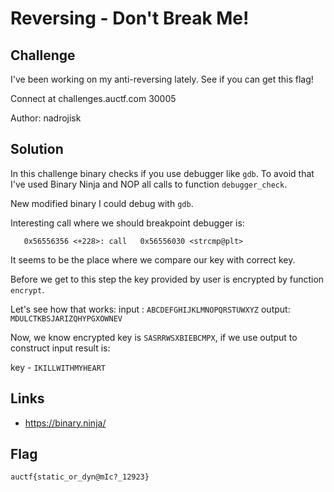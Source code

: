 # Reversing - Don't Break Me!

## Challenge
I've been working on my anti-reversing lately. See if you can get this flag!

Connect at challenges.auctf.com 30005

Author: nadrojisk

## Solution
In this challenge binary checks if you use debugger like `gdb`.  To avoid that
I've used Binary Ninja and NOP all calls to function `debugger_check`.

New modified binary I could debug with `gdb`.

Interesting call where we should breakpoint debugger is:
```
   0x56556356 <+228>: call   0x56556030 <strcmp@plt>
```
It seems to be the place where we compare our key with correct key.

Before we get to this step the key provided by user is encrypted by function
`encrypt`.

Let's see how that works:
input : `ABCDEFGHIJKLMNOPQRSTUWXYZ`
output: `MDULCTKBSJARIZQHYPGXOWNEV`

Now, we know encrypted key is `SASRRWSXBIEBCMPX`, if we use output
to construct input result is:

key - `IKILLWITHMYHEART`

## Links
* https://binary.ninja/

## Flag
```
auctf{static_or_dyn@mIc?_12923}
```
